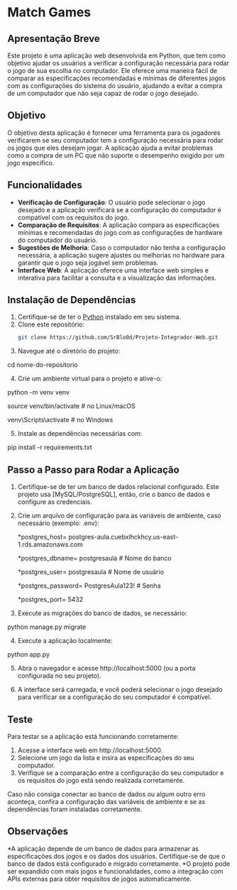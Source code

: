 # Match Games

## Apresentação Breve

Este projeto é uma aplicação web desenvolvida em Python, que tem como objetivo ajudar os usuários a verificar a configuração necessária para rodar o jogo de sua escolha no computador. Ele oferece uma maneira fácil de comparar as especificações recomendadas e mínimas de diferentes jogos com as configurações do sistema do usuário, ajudando a evitar a compra de um computador que não seja capaz de rodar o jogo desejado.

## Objetivo

O objetivo desta aplicação é fornecer uma ferramenta para os jogadores verificarem se seu computador tem a configuração necessária para rodar os jogos que eles desejam jogar. A aplicação ajuda a evitar problemas como a compra de um PC que não suporte o desempenho exigido por um jogo específico.

## Funcionalidades

- **Verificação de Configuração**: O usuário pode selecionar o jogo desejado e a aplicação verificará se a configuração do computador é compatível com os requisitos do jogo.
- **Comparação de Requisitos**: A aplicação compara as especificações mínimas e recomendadas do jogo com as configurações de hardware do computador do usuário.
- **Sugestões de Melhoria**: Caso o computador não tenha a configuração necessária, a aplicação sugere ajustes ou melhorias no hardware para garantir que o jogo seja jogável sem problemas.
- **Interface Web**: A aplicação oferece uma interface web simples e interativa para facilitar a consulta e a visualização das informações.

## Instalação de Dependências

1. Certifique-se de ter o [Python](https://www.python.org/) instalado em seu sistema.
2. Clone este repositório:
   ```bash
   git clone https://github.com/SrBlo0d/Projeto-Integrador-Web.git

3. Navegue até o diretório do projeto:

cd nome-do-repositorio

4. Crie um ambiente virtual para o projeto e ative-o:

python -m venv venv

source venv/bin/activate  # no Linux/macOS

venv\Scripts\activate     # no Windows

5. Instale as dependências necessárias com:

pip install -r requirements.txt

## Passo a Passo para Rodar a Aplicação

1. Certifique-se de ter um banco de dados relacional configurado. Este projeto usa [MySQL/PostgreSQL], então, crie o banco de dados e configure as credenciais.

2. Crie um arquivo de configuração para as variáveis de ambiente, caso necessário (exemplo: .env):

   *postgres_host= postgres-aula.cuebxlhckhcy.us-east-1.rds.amazonaws.com
   
   *postgres_dbname= postgresaula # Nome do banco
   
   *postgres_user= postgresaula # Nome de usuário
   
   *postgres_password= PostgresAula123! # Senha
   
   *postgres_port= 5432

4. Execute as migrações do banco de dados, se necessário:

python manage.py migrate

4. Execute a aplicação localmente:

python app.py

5. Abra o navegador e acesse http://localhost:5000 (ou a porta configurada no seu projeto).

6. A interface será carregada, e você poderá selecionar o jogo desejado para verificar se a configuração do seu computador é compatível.

## Teste

Para testar se a aplicação está funcionando corretamente:

1. Acesse a interface web em http://localhost:5000.
2. Selecione um jogo da lista e insira as especificações do seu computador.
3. Verifique se a comparação entre a configuração do seu computador e os requisitos do jogo está sendo realizada corretamente.

Caso não consiga conectar ao banco de dados ou algum outro erro aconteça, confira a configuração das variáveis de ambiente e se as dependências foram instaladas corretamente.

## Observações

*A aplicação depende de um banco de dados para armazenar as especificações dos jogos e os dados dos usuários. Certifique-se de que o banco de dados está configurado e migrado corretamente.
*O projeto pode ser expandido com mais jogos e funcionalidades, como a integração com APIs externas para obter requisitos de jogos automaticamente.

